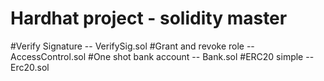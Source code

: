 # Hardhat project - solidity master

#Verify Signature -- VerifySig.sol
#Grant and revoke role -- AccessControl.sol
#One shot bank account -- Bank.sol
#ERC20 simple -- Erc20.sol
